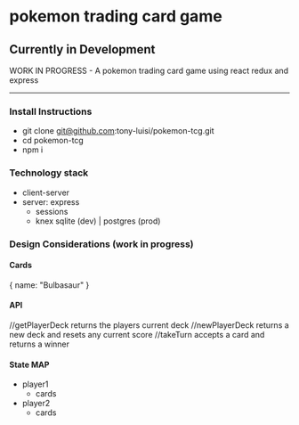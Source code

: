 # pokemon trading card game

## Currently in Development

WORK IN PROGRESS - A pokemon trading card game using react redux and express

___

### Install Instructions

+ git clone git@github.com:tony-luisi/pokemon-tcg.git
+ cd pokemon-tcg
+ npm i

### Technology stack
+ client-server
+ server: express
  - sessions
  - knex sqlite (dev) | postgres (prod)

### Design Considerations (work in progress)

#### Cards
{ name: "Bulbasaur" }

#### API
//getPlayerDeck
returns the players current deck
//newPlayerDeck
returns a new deck and resets any current score
//takeTurn
accepts a card and returns a winner

#### State MAP
+ player1
  - cards
+ player2
  - cards
